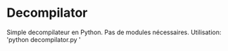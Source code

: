 # Decompilator
Simple decompilateur en Python. Pas de modules nécessaires. Utilisation: 'python decompilator.py <fichier>'
